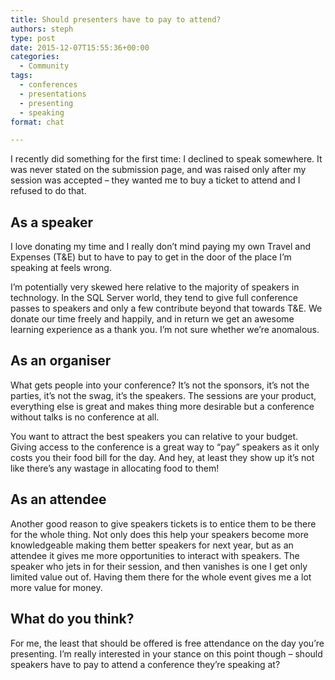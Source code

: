 ```yaml
---
title: Should presenters have to pay to attend?
authors: steph
type: post
date: 2015-12-07T15:55:36+00:00
categories:
  - Community
tags:
  - conferences
  - presentations
  - presenting
  - speaking
format: chat

---
```

I recently did something for the first time: I declined to speak somewhere. It was never stated on the submission page, and was raised only after my session was accepted &#8211; they wanted me to buy a ticket to attend and I refused&nbsp;to do that.

## As a speaker

I love donating my time and I really don&#8217;t mind paying my own&nbsp;Travel and Expenses (T&E) but to have to pay to get in the door of the place I&#8217;m speaking at feels wrong.

I&#8217;m potentially very skewed here relative to the majority of speakers in technology. In the SQL Server world, they tend to give full conference passes to speakers and only a few contribute beyond&nbsp;that towards T&E. We donate our time freely and happily, and in return we get an awesome learning experience as a thank you. I&#8217;m not sure whether we&#8217;re anomalous.

## As an organiser

What gets people into your conference? It&#8217;s not the sponsors, it&#8217;s not the parties, it&#8217;s not the swag, it&#8217;s the speakers. The sessions are your product, everything else is great and makes thing more desirable but a conference without talks is no conference at all.

You want to attract the best speakers you can relative to your budget. Giving access to the conference is a great way to &#8220;pay&#8221; speakers as it only costs you their food bill for the day. And hey, at least they show up it&#8217;s not like there&#8217;s any wastage in allocating food to them!

## As an attendee

Another good reason to give speakers tickets is to entice them to be there for the whole thing. Not only does this help your speakers become more knowledgeable making them better speakers for next year, but as an attendee it gives me more opportunities to interact with speakers. The speaker who jets in for their session, and then vanishes is one I get only limited value out of. Having them there for the whole event gives me a lot more value for money.

## What do you think?

For me, the least that should be offered is free attendance on the day you&#8217;re presenting. I&#8217;m really interested in your stance on this point though &#8211; should speakers have to pay to attend a conference they&#8217;re speaking at?